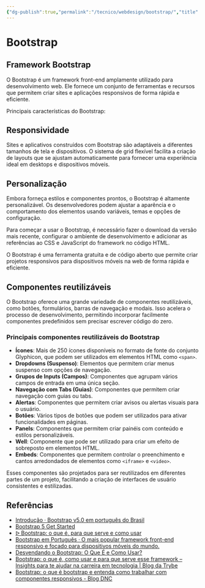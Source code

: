 ```yaml
---
{"dg-publish":true,"permalink":"/tecnico/webdesign/bootstrap/","title":"Bootstrap","metatags":{"description":"fornece um conjunto de ferramentas e recursos que permitem criar sites e aplicações responsivos de forma rápida e eficiente."},"tags":["Webdesign","framework"],"noteIcon":"1","updated":"2025-01-22T19:30:26.916-03:00"}
---
```


# Bootstrap
## Framework Bootstrap

O Bootstrap é um framework front-end amplamente utilizado para desenvolvimento web. Ele fornece um conjunto de ferramentas e recursos que permitem criar sites e aplicações responsivos de forma rápida e eficiente.

Principais características do Bootstrap:

## Responsividade

Sites e aplicativos construídos com Bootstrap são adaptáveis a diferentes tamanhos de tela e dispositivos. O sistema de grid flexível facilita a criação de layouts que se ajustam automaticamente para fornecer uma experiência ideal em desktops e dispositivos móveis.

## Personalização

Embora forneça estilos e componentes prontos, o Bootstrap é altamente personalizável. Os desenvolvedores podem ajustar a aparência e o comportamento dos elementos usando variáveis, temas e opções de configuração.

Para começar a usar o Bootstrap, é necessário fazer o download da versão mais recente, configurar o ambiente de desenvolvimento e adicionar as referências ao CSS e JavaScript do framework no código HTML.

O Bootstrap é uma ferramenta gratuita e de código aberto que permite criar projetos responsivos para dispositivos móveis na web de forma rápida e eficiente.

## Componentes reutilizáveis

O Bootstrap oferece uma grande variedade de componentes reutilizáveis, como botões, formulários, barras de navegação e modais. Isso acelera o processo de desenvolvimento, permitindo incorporar facilmente componentes predefinidos sem precisar escrever código do zero.

### Principais componentes reutilizáveis do Bootstrap

- **Ícones**: Mais de 250 ícones disponíveis no formato de fonte do conjunto Glyphicon, que podem ser utilizados em elementos HTML como `<span>`.
- **Dropdowns (Suspenso)**: Elementos que permitem criar menus suspenso com opções de navegação.
- **Grupos de Inputs (Campos)**: Componentes que agrupam vários campos de entrada em uma única seção.
- **Navegação com Tabs (Guias)**: Componentes que permitem criar navegação com guias ou tabs.
- **Alertas**: Componentes que permitem criar avisos ou alertas visuais para o usuário.
- **Botões**: Vários tipos de botões que podem ser utilizados para ativar funcionalidades em páginas.
- **Panels**: Componentes que permitem criar painéis com conteúdo e estilos personalizáveis.
- **Well**: Componente que pode ser utilizado para criar um efeito de sobreposto em elementos HTML.
- **Embeds**: Componentes que permitem controlar o preenchimento e cantos arredondados de elementos como `<iframe>` e `<video>`.

Esses componentes são projetados para ser reutilizados em diferentes partes de um projeto, facilitando a criação de interfaces de usuário consistentes e estilizadas.

## Referências

- [Introdução · Bootstrap v5.0 em português do Brasil](https://bootstrap21.org/pt/docs/5.0/getting-started/introduction/)
- [Bootstrap 5 Get Started](https://www.w3schools.com/bootstrap5/bootstrap_get_started.php)
- [ᐅ Bootstrap: o que é, para que serve e como usar](https://www.inboundcycle.com/pt/blog-de-inbound-marketing/bootstrap)
- [Bootstrap em Português · O mais popular framework front-end responsivo e focado para dispositivos móveis do mundo.](https://getbootstrap.com.br)
- [Desvendando o Bootstrap: O Que É e Como Usar?](https://www.hostinger.com.br/tutoriais/o-que-e-bootstrap)
- [Bootstrap: o que é, como usar e para que serve esse framework – Insights para te ajudar na carreira em tecnologia | Blog da Trybe](https://blog.betrybe.com/bootstrap/)
- [Bootstrap: o que é bootstrap e entenda como trabalhar com componentes responsivos - Blog DNC](https://www.escoladnc.com.br/blog/introduo-ao-bootstrap-agilize-o-desenvolvimento-frontend-com-componentes-responsivos/)
